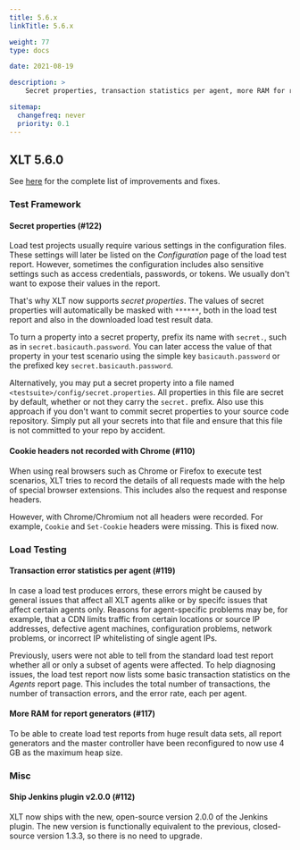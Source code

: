 ```yaml
---
title: 5.6.x
linkTitle: 5.6.x

weight: 77
type: docs

date: 2021-08-19

description: >
    Secret properties, transaction statistics per agent, more RAM for report generators.

sitemap:
  changefreq: never
  priority: 0.1
---
```


## XLT 5.6.0

See [here](https://github.com/Xceptance/XLT/milestone/13?closed=1) for the complete list of improvements and fixes.

### Test Framework

#### Secret properties (#122)

Load test projects usually require various settings in the configuration files. These settings will later be listed on the *Configuration* page of the load test report. However, sometimes the configuration includes also sensitive settings such as access credentials, passwords, or tokens. We usually don't want to expose their values in the report. 

That's why XLT now supports *secret properties*. The values of secret properties will automatically be masked with `******`, both in the load test report and also in the downloaded load test result data.

To turn a property into a secret property, prefix its name with `secret.`, such as in `secret.basicauth.password`. You can later access the value of that property in your test scenario using the simple key `basicauth.password` or the prefixed key `secret.basicauth.password`.

Alternatively, you may put a secret property into a file named `<testsuite>/config/secret.properties`. All properties in this file are secret by default, whether or not they carry the `secret.` prefix. Also use this approach if you don't want to commit secret properties to your source code repository. Simply put all your secrets into that file and ensure that this file is not committed to your repo by accident.

#### Cookie headers not recorded with Chrome (#110)

When using real browsers such as Chrome or Firefox to execute test scenarios, XLT tries to record the details of all requests made with the help of special browser extensions. This includes also the request and response headers.

However, with Chrome/Chromium not all headers were recorded. For example, `Cookie` and `Set-Cookie` headers were missing. This is fixed now.


### Load Testing

#### Transaction error statistics per agent (#119)

In case a load test produces errors, these errors might be caused by general issues that affect all XLT agents alike or by specifc issues that affect certain agents only. Reasons for agent-specific problems may be, for example, that a CDN limits traffic from certain locations or source IP addresses, defective agent machines, configuration problems, network problems, or incorrect IP whitelisting of single agent IPs.

Previously, users were not able to tell from the standard load test report whether all or only a subset of agents were affected. To help diagnosing issues, the load test report now lists some basic transaction statistics on the *Agents* report page. This includes the total number of transactions, the number of transaction errors, and the error rate, each per agent.

#### More RAM for report generators (#117)

To be able to create load test reports from huge result data sets, all report generators and the master controller have been reconfigured to now use 4 GB as the maximum heap size.


### Misc

#### Ship Jenkins plugin v2.0.0 (#112)

XLT now ships with the new, open-source version 2.0.0 of the Jenkins plugin. The new version is functionally equivalent to the previous, closed-source version 1.3.3, so there is no need to upgrade.
